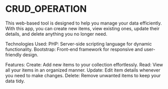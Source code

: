 # CRUD_OPERATION

This web-based tool is designed to help you manage your data efficiently. With this app, you can create new items, view existing ones, update their details, and delete anything you no longer need.

Technologies Used:
PHP: Server-side scripting language for dynamic functionality.
Bootstrap: Front-end framework for responsive and user-friendly design.

Features:
Create: Add new items to your collection effortlessly.
Read: View all your items in an organized manner.
Update: Edit item details whenever you need to make changes.
Delete: Remove unwanted items to keep your data tidy.

